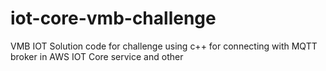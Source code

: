 # iot-core-vmb-challenge
VMB IOT Solution code for challenge using c++ for connecting with MQTT broker in AWS IOT Core service and other 
